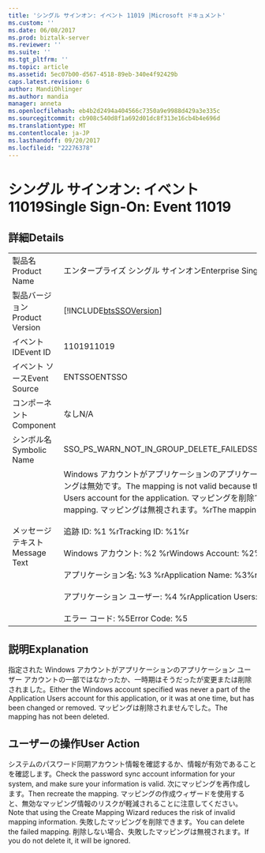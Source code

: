 ```yaml
---
title: 'シングル サインオン: イベント 11019 |Microsoft ドキュメント'
ms.custom: ''
ms.date: 06/08/2017
ms.prod: biztalk-server
ms.reviewer: ''
ms.suite: ''
ms.tgt_pltfrm: ''
ms.topic: article
ms.assetid: 5ec07b00-d567-4518-89eb-340e4f92429b
caps.latest.revision: 6
author: MandiOhlinger
ms.author: mandia
manager: anneta
ms.openlocfilehash: eb4b2d2494a404566c7350a9e9988d429a3e335c
ms.sourcegitcommit: cb908c540d8f1a692d01dc8f313e16cb4b4e696d
ms.translationtype: MT
ms.contentlocale: ja-JP
ms.lasthandoff: 09/20/2017
ms.locfileid: "22276378"
---
```

# <a name="single-sign-on-event-11019"></a><span data-ttu-id="688cf-102">シングル サインオン: イベント 11019</span><span class="sxs-lookup"><span data-stu-id="688cf-102">Single Sign-On: Event 11019</span></span>
## <a name="details"></a><span data-ttu-id="688cf-103">詳細</span><span class="sxs-lookup"><span data-stu-id="688cf-103">Details</span></span>  
  
|||  
|-|-|  
|<span data-ttu-id="688cf-104">製品名</span><span class="sxs-lookup"><span data-stu-id="688cf-104">Product Name</span></span>|<span data-ttu-id="688cf-105">エンタープライズ シングル サインオン</span><span class="sxs-lookup"><span data-stu-id="688cf-105">Enterprise Single Sign-On</span></span>|  
|<span data-ttu-id="688cf-106">製品バージョン</span><span class="sxs-lookup"><span data-stu-id="688cf-106">Product Version</span></span>|[!INCLUDE[btsSSOVersion](../includes/btsssoversion-md.md)]|  
|<span data-ttu-id="688cf-107">イベント ID</span><span class="sxs-lookup"><span data-stu-id="688cf-107">Event ID</span></span>|<span data-ttu-id="688cf-108">11019</span><span class="sxs-lookup"><span data-stu-id="688cf-108">11019</span></span>|  
|<span data-ttu-id="688cf-109">イベント ソース</span><span class="sxs-lookup"><span data-stu-id="688cf-109">Event Source</span></span>|<span data-ttu-id="688cf-110">ENTSSO</span><span class="sxs-lookup"><span data-stu-id="688cf-110">ENTSSO</span></span>|  
|<span data-ttu-id="688cf-111">コンポーネント</span><span class="sxs-lookup"><span data-stu-id="688cf-111">Component</span></span>|<span data-ttu-id="688cf-112">なし</span><span class="sxs-lookup"><span data-stu-id="688cf-112">N/A</span></span>|  
|<span data-ttu-id="688cf-113">シンボル名</span><span class="sxs-lookup"><span data-stu-id="688cf-113">Symbolic Name</span></span>|<span data-ttu-id="688cf-114">SSO_PS_WARN_NOT_IN_GROUP_DELETE_FAILED</span><span class="sxs-lookup"><span data-stu-id="688cf-114">SSO_PS_WARN_NOT_IN_GROUP_DELETE_FAILED</span></span>|  
|<span data-ttu-id="688cf-115">メッセージ テキスト</span><span class="sxs-lookup"><span data-stu-id="688cf-115">Message Text</span></span>|<span data-ttu-id="688cf-116">Windows アカウントがアプリケーションのアプリケーション ユーザー アカウントにないため、マッピングは無効です。</span><span class="sxs-lookup"><span data-stu-id="688cf-116">The mapping is not valid because the Windows account is not in the Application Users account for the application.</span></span> <span data-ttu-id="688cf-117">マッピングを削除できませんでした。</span><span class="sxs-lookup"><span data-stu-id="688cf-117">Failed to delete the mapping.</span></span> <span data-ttu-id="688cf-118">マッピングは無視されます。%r</span><span class="sxs-lookup"><span data-stu-id="688cf-118">The mapping will be ignored.%r</span></span><br /><br /> <span data-ttu-id="688cf-119">追跡 ID: %1 %r</span><span class="sxs-lookup"><span data-stu-id="688cf-119">Tracking ID: %1%r</span></span><br /><br /> <span data-ttu-id="688cf-120">Windows アカウント: %2 %r</span><span class="sxs-lookup"><span data-stu-id="688cf-120">Windows Account: %2%r</span></span><br /><br /> <span data-ttu-id="688cf-121">アプリケーション名: %3 %r</span><span class="sxs-lookup"><span data-stu-id="688cf-121">Application Name: %3%r</span></span><br /><br /> <span data-ttu-id="688cf-122">アプリケーション ユーザー: %4 %r</span><span class="sxs-lookup"><span data-stu-id="688cf-122">Application Users: %4%r</span></span><br /><br /> <span data-ttu-id="688cf-123">エラー コード: %5</span><span class="sxs-lookup"><span data-stu-id="688cf-123">Error Code: %5</span></span>|  
  
## <a name="explanation"></a><span data-ttu-id="688cf-124">説明</span><span class="sxs-lookup"><span data-stu-id="688cf-124">Explanation</span></span>  
 <span data-ttu-id="688cf-125">指定された Windows アカウントがアプリケーションのアプリケーション ユーザー アカウントの一部ではなかったか、一時期はそうだったが変更または削除されました。</span><span class="sxs-lookup"><span data-stu-id="688cf-125">Either the Windows account specified was never a part of the Application Users account for this application, or it was at one time, but has been changed or removed.</span></span> <span data-ttu-id="688cf-126">マッピングは削除されませんでした。</span><span class="sxs-lookup"><span data-stu-id="688cf-126">The mapping has not been deleted.</span></span>  
  
## <a name="user-action"></a><span data-ttu-id="688cf-127">ユーザーの操作</span><span class="sxs-lookup"><span data-stu-id="688cf-127">User Action</span></span>  
 <span data-ttu-id="688cf-128">システムのパスワード同期アカウント情報を確認するか、情報が有効であることを確認します。</span><span class="sxs-lookup"><span data-stu-id="688cf-128">Check the password sync account information for your system, and make sure your information is valid.</span></span> <span data-ttu-id="688cf-129">次にマッピングを再作成します。</span><span class="sxs-lookup"><span data-stu-id="688cf-129">Then recreate the mapping.</span></span> <span data-ttu-id="688cf-130">マッピングの作成ウィザードを使用すると、無効なマッピング情報のリスクが軽減されることに注意してください。</span><span class="sxs-lookup"><span data-stu-id="688cf-130">Note that using the Create Mapping Wizard reduces the risk of invalid mapping information.</span></span> <span data-ttu-id="688cf-131">失敗したマッピングを削除できます。</span><span class="sxs-lookup"><span data-stu-id="688cf-131">You can delete the failed mapping.</span></span> <span data-ttu-id="688cf-132">削除しない場合、失敗したマッピングは無視されます。</span><span class="sxs-lookup"><span data-stu-id="688cf-132">If you do not delete it, it will be ignored.</span></span>